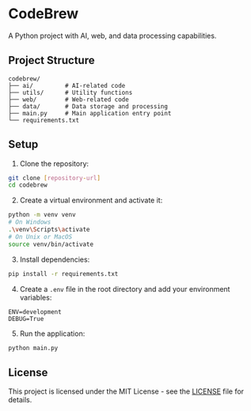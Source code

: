 # CodeBrew

A Python project with AI, web, and data processing capabilities.

## Project Structure

```
codebrew/
├── ai/         # AI-related code
├── utils/      # Utility functions
├── web/        # Web-related code
├── data/       # Data storage and processing
├── main.py     # Main application entry point
└── requirements.txt
```

## Setup

1. Clone the repository:
```bash
git clone [repository-url]
cd codebrew
```

2. Create a virtual environment and activate it:
```bash
python -m venv venv
# On Windows
.\venv\Scripts\activate
# On Unix or MacOS
source venv/bin/activate
```

3. Install dependencies:
```bash
pip install -r requirements.txt
```

4. Create a `.env` file in the root directory and add your environment variables:
```
ENV=development
DEBUG=True
```

5. Run the application:
```bash
python main.py
```

## License

This project is licensed under the MIT License - see the [LICENSE](LICENSE) file for details. 